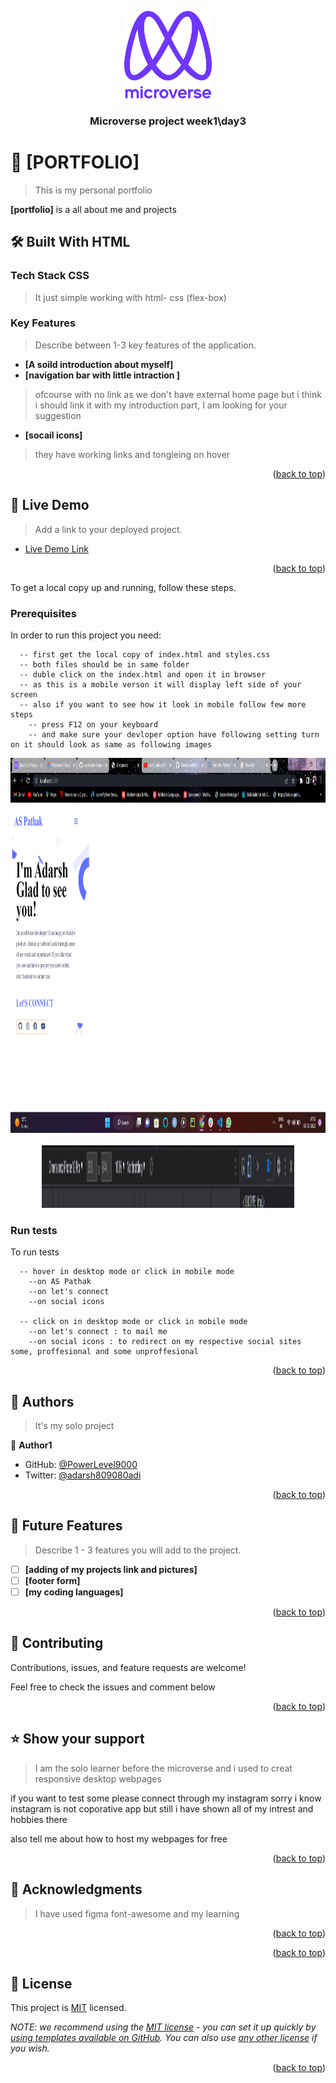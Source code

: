 <a name="readme-top"></a>

<!--
HOW TO USE:
This is an example of how you may give instructions on setting up your project locally.

Modify this file to match your project and remove sections that don't apply.

REQUIRED SECTIONS:
- Table of Contents
- About the Project
  - Built With
  - Live Demo
- Getting Started
- Authors
- Future Features
- Contributing
- Show your support
- Acknowledgements
- License

After you're finished please remove all the comments and instructions!
-->

<div align="center">

  <img src="murple_logo.png" alt="logo" width="140"  height="auto" />
  <br/>

  <h3><b>Microverse project week1\day3</b></h3>

</div>

<!-- TABLE OF CONTENTS -->
<!--
# 📗 Table of Contents

- [📖 About the Project](#about-project)
  - [🛠 Built With](#built-with)
    - [Tech Stack](#tech-stack)
    - [Key Features](#key-features)
  - [🚀 Live Demo](#live-demo)
- [💻 Getting Started](#getting-started)
  - [Prerequisites](#prerequisites)
  - [Usage](#usage)
  - [Run tests](#run-tests)
  - [Deployment](#triangular_flag_on_post-deployment)
- [👥 Authors](#authors)
- [🔭 Future Features](#future-features)
- [🤝 Contributing](#contributing)
- [⭐️ Show your support](#support)
- [🙏 Acknowledgements](#acknowledgements)
- [❓ FAQ](#faq)
- [📝 License](#license)

<!-- PROJECT DESCRIPTION -->

# 📖 [PORTFOLIO] <a name="about-project"></a>

> This is my personal portfolio

**[portfolio]** is a all about me and projects

## 🛠 Built With <a name="built-with">HTML</a>

### Tech Stack <a name="tech-stack">CSS</a>

> It just simple working with html- css (flex-box)

<!-- Features -->

### Key Features <a name="key-features"></a>

> Describe between 1-3 key features of the application.

- **[A soild introduction about myself]**
- **[navigation bar with little intraction ]** 
> ofcourse with no link as we don't have external home page but i think i should link it with my introduction part, I am looking for your suggestion 
- **[socail icons]**
> they have working links and tongleing on hover

<p align="right">(<a href="#readme-top">back to top</a>)</p>

<!-- LIVE DEMO -->

## 🚀 Live Demo <a name="live-demo"></a>

> Add a link to your deployed project.

- [Live Demo Link](https://yourdeployedapplicationlink.com)

<p align="right">(<a href="#readme-top">back to top</a>)</p>

<!-- GETTING STARTED -->

To get a local copy up and running, follow these steps.

### Prerequisites

In order to run this project you need:

```
  -- first get the local copy of index.html and styles.css
  -- both files should be in same folder 
  -- duble click on the index.html and open it in browser 
  -- as this is a mobile verson it will display left side of your screen 
  -- also if you want to see how it look in mobile follow few more steps
    -- press F12 on your keyboard 
    -- and make sure your devloper option have following setting turn on it should look as same as following images

```
<div align="center">
<img src="testing\test-1.png" alt="logo" width="100%"  height="600" /> <br> <br>
<img src="testing\test-2.png" alt="logo" width="80%"  height="100"  />
</div>
<!--
Example command:

```sh
 gem install rails
```
 -->

### Setup

Clone this repository to your desired folder:

<!--
Example commands:

```sh
  cd my-folder
  git clone git@github.com:myaccount/my-project.git
```
--->


### Run tests

To run tests
```
  -- hover in desktop mode or click in mobile mode
    --on AS Pathak 
    --on let's connect
    --on social icons
  
  -- click on in desktop mode or click in mobile mode 
    --on let's connect : to mail me 
    --on social icons : to redirect on my respective social sites some, proffesional and some unproffesional
```


<!--
Example command:

```sh
  bin/rails test test/models/article_test.rb
```
--->


<!--
Example:

```sh

```
 -->

<p align="right">(<a href="#readme-top">back to top</a>)</p>

<!-- AUTHORS -->

## 👥 Authors <a name="authors"></a>

> It's my solo project

👤 **Author1**

- GitHub: [@PowerLevel9000](https://github.com/githubhandle)
- Twitter: [@adarsh809080adi](https://twitter.com/twitterhandle)


<p align="right">(<a href="#readme-top">back to top</a>)</p>

<!-- FUTURE FEATURES -->

## 🔭 Future Features <a name="future-features"></a>

> Describe 1 - 3 features you will add to the project.

- [ ] **[adding of my projects link and pictures]**
- [ ] **[footer form]**
- [ ] **[my coding languages]**

<p align="right">(<a href="#readme-top">back to top</a>)</p>

<!-- CONTRIBUTING -->

## 🤝 Contributing <a name="contributing"></a>

Contributions, issues, and feature requests are welcome!

Feel free to check the issues and comment below

<p align="right">(<a href="#readme-top">back to top</a>)</p>

<!-- SUPPORT -->

## ⭐️ Show your support <a name="support"></a>

> I am the solo learner before the microverse and i used to creat responsive desktop webpages 

if you want to test some please connect through my instagram sorry i know instagram is not coporative app but still i have shown 
all of my intrest and hobbies there

also tell me about how to host my webpages for free

<p align="right">(<a href="#readme-top">back to top</a>)</p>

<!-- ACKNOWLEDGEMENTS -->

## 🙏 Acknowledgments <a name="acknowledgements"></a>

> I have used figma font-awesome and my learning


<p align="right">(<a href="#readme-top">back to top</a>)</p>

<!-- FAQ (optional) -->



<p align="right">(<a href="#readme-top">back to top</a>)</p>

<!-- LICENSE -->

## 📝 License <a name="license"></a>

This project is [MIT](./LICENSE) licensed.

_NOTE: we recommend using the [MIT license](https://choosealicense.com/licenses/mit/) - you can set it up quickly by [using templates available on GitHub](https://docs.github.com/en/communities/setting-up-your-project-for-healthy-contributions/adding-a-license-to-a-repository). You can also use [any other license](https://choosealicense.com/licenses/) if you wish._

<p align="right">(<a href="#readme-top">back to top</a>)</p>